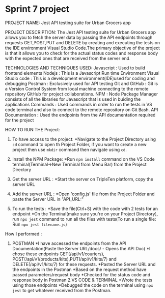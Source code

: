 # Sprint 7 project

PROJECT NAME:
Jest API testing suite for Urban Grocers app

PROJECT DESCRIPTION:
The Jest API testing suite for Urban Grocers app allows you to fetch the server data by passing the API endpoints through requests GET,POST,PUT and DELETE by creating and executing the tests on the IDE environment Visual Studio Code.The primary objective of the project is that it allows you to check for the actual status codes and response body with the expected ones that are received from the server end.

TECHNOLOGIES AND TECHNIQUES USED:
Javascript           : Used to build frontend elements
Nodejs               : This is a Javascript Run time Environment
Visual Studio code   : This is a development environment(IDE)used for coding and debugging
Postman              : Exclusively used for API testing
Git and GitHub       : Git is a Version Control System from local machine connecting to the remote repository GitHub for project collaborations.
NPM                  : Node Package Manager consists of all the libraries for Javascript that is used in buiding the applications
Commands             : Used commands in order to run the tests in VS code terminal and also to connect to the remote repository on Git Bash.
API Documentation    : Used the endpoints from the API documentation required for the project


HOW TO RUN THE Project:

1. To have access to the project:
    *Navigate to the Project Directory using `cd` command to open th Project Folder, if you want to create a new project then use `mkdir` command then navigate using `cd`.
   
2. Install the NPM Package:
    *Run `npm install` command on the VS Code terminal(Terminal->New Terminal from Menu Bar) from the Project Directory 

3. Get the server URL :
    *Start the server on TripleTen platform, copy the server URL

4. Add the server URL :
    *Open 'config.js' file from the Project Folder and paste the Server URL in "API_URL:"

5. To run the tests :
    *Save the file(Ctrl+S) with the code with 2 tests for an endpoint
    *On the Terminal(make sure you're on your Project Directory), run `npx jest` command to run all the files with tests(To run a single file: Run `npx jest filename.js`)

How I performed :
1. POSTMAN
    *I have accessed the endpoints from the API Documentation(Paste the Server URL/docs/ - Opens the API Doc)
    *I chose these endpoints GET(/api/v1/couriers), POST(/api/v1/products/kits),PUT(/api/v1/kits/7) and DELETE(/api/v1/kits/7) for these requests.
    *Pasted the Server URL and the endpoints in the Postman
    *Based on the request method have passed parameters/request body 
    *Checked for the status code and response body in Postman
2.VS CODE & TERMINAL
    *Wrote the tests using those endpoints 
    *Debugged the code on the terminal using `npx jest` to get whatever received from the Postman.